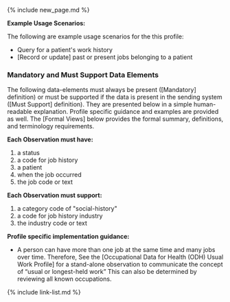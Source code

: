 {% include new_page.md %}

**Example Usage Scenarios:**

The following are example usage scenarios for the this profile:

- Query for a patient's work history
- [Record or update] past or present jobs belonging to a patient

### Mandatory and Must Support Data Elements

The following data-elements must always be present ([Mandatory] definition) or must be supported if the data is present in the sending system ([Must Support] definition). They are presented below in a simple human-readable explanation.  Profile specific guidance and examples are provided as well.  The [Formal Views] below provides the  formal summary, definitions, and  terminology requirements.

**Each Observation must have:**

1.  a status
2.  a code for job history
3.  a patient
4.  when the job occurred
5.  the job code or text 

**Each Observation must support:**

1. a category code of "social-history"
2. a code for job history industry
3. the industry code or text 

**Profile specific implementation guidance:**

- A person can have more than one job at the same time and many jobs over time. Therefore,  See the [Occupational Data for Health (ODH) Usual Work Profile] for a stand-alone observation to communicate the concept of “usual or longest-held work” This can also be determined by reviewing all known occupations.

{% include link-list.md %}
